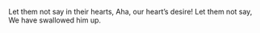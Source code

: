 Let them not say in their hearts, Aha, our heart’s desire! Let them not say, We have swallowed him up.
